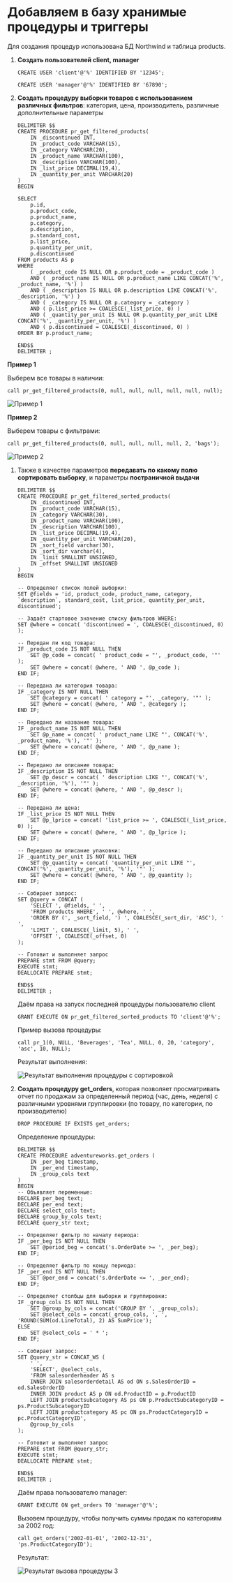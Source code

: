 # Добавляем в базу хранимые процедуры и триггеры

Для создания процедур использована БД Northwind и таблица products.

1. **Создать пользователей client, manager**

    `CREATE USER 'client'@'%' IDENTIFIED BY '12345';`

    `CREATE USER 'manager'@'%' IDENTIFIED BY '67890';`

1. **Создать процедуру выборки товаров с использованием различных фильтров**: категория, цена, производитель, различные дополнительные параметры

    ```
    DELIMITER $$
    CREATE PROCEDURE pr_get_filtered_products(
        IN _discontinued INT,
        IN _product_code VARCHAR(15),
        IN _category VARCHAR(20),
        IN _product_name VARCHAR(100),
        IN _description VARCHAR(100),
        IN _list_price DECIMAL(19,4),
        IN _quantity_per_unit VARCHAR(20)
    )
    BEGIN

    SELECT 
        p.id, 
        p.product_code, 
        p.product_name, 
        p.category, 
        p.description, 
        p.standard_cost, 
        p.list_price, 
        p.quantity_per_unit,
        p.discontinued
    FROM products AS p
    WHERE 
        ( _product_code IS NULL OR p.product_code = _product_code )
        AND ( _product_name IS NULL OR p.product_name LIKE CONCAT('%', _product_name, '%') )
        AND ( _description IS NULL OR p.description LIKE CONCAT('%', _description, '%') )
        AND ( _category IS NULL OR p.category = _category )
        AND ( p.list_price >= COALESCE(_list_price, 0) )
        AND ( _quantity_per_unit IS NULL OR p.quantity_per_unit LIKE CONCAT('%', _quantity_per_unit, '%') )
        AND ( p.discontinued = COALESCE(_discontinued, 0) )
    ORDER BY p.product_name;

    END$$
    DELIMITER ;
    ```

**Пример 1**

Выберем все товары в наличии:

`call pr_get_filtered_products(0, null, null, null, null, null, null);`

![Пример 1](/images/pr_all.jpg)

**Пример 2** 

Выберем товары с фильтрами:

`call pr_get_filtered_products(0, null, null, null, null, 2, 'bags');`

![Пример 2](/images/pr_filter.jpg)


1. Также в качестве параметров **передавать по какому полю сортировать выборку**, и параметры **постраничной выдачи**

    ```
    DELIMITER $$
    CREATE PROCEDURE pr_get_filtered_sorted_products(
        IN _discontinued INT,
        IN _product_code VARCHAR(15),
        IN _category VARCHAR(30),
        IN _product_name VARCHAR(100),
        IN _description VARCHAR(100),
        IN _list_price DECIMAL(19,4),
        IN _quantity_per_unit VARCHAR(20),
        IN _sort_field varchar(30),
        IN _sort_dir varchar(4),
        IN _limit SMALLINT UNSIGNED,
        IN _offset SMALLINT UNSIGNED
    )
    BEGIN
    
    -- Определяет список полей выборки:
    SET @fields = 'id, product_code, product_name, category, `description`, standard_cost, list_price, quantity_per_unit, discontinued';
    
    -- Задаёт стартовое значение списку фильтров WHERE:
    SET @where = concat( 'discontinued = ', COALESCE(_discontinued, 0) );
    
    -- Передан ли код товара:
    IF _product_code IS NOT NULL THEN
        SET @p_code = concat( ' product_code = "', _product_code, '"' );
        SET @where = concat( @where, ' AND ', @p_code );
    END IF;
    
    -- Передана ли категория товара:
    IF _category IS NOT NULL THEN
        SET @category = concat( ' category = "', _category, '"' );
        SET @where = concat( @where, ' AND ', @category );
    END IF;
    
    -- Передано ли название товара:
    IF _product_name IS NOT NULL THEN
        SET @p_name = concat( ' product_name LIKE "', CONCAT('%', _product_name, '%'), '"' );
        SET @where = concat( @where, ' AND ', @p_name );
    END IF;
    
    -- Передано ли описание товара:
    IF _description IS NOT NULL THEN
        SET @p_descr = concat( ' description LIKE "', CONCAT('%', _description, '%'), '"' );
        SET @where = concat( @where, ' AND ', @p_descr );
    END IF;
    
    -- Передана ли цена:
    IF _list_price IS NOT NULL THEN
        SET @p_lprice = concat( 'list_price >= ', COALESCE(_list_price, 0) );
        SET @where = concat( @where, ' AND ', @p_lprice );
    END IF;
    
    -- Передано ли описание упаковки:
    IF _quantity_per_unit IS NOT NULL THEN
        SET @p_quantity = concat( 'quantity_per_unit LIKE "', CONCAT('%', _quantity_per_unit, '%'), '"' );
        SET @where = concat( @where, ' AND ', @p_quantity );
    END IF;
    
    -- Собирает запрос:
    SET @query = CONCAT (
        'SELECT ', @fields, ' ',
        'FROM products WHERE', ' ', @where, ' ',
        'ORDER BY (', _sort_field, ') ', COALESCE(_sort_dir, 'ASC'), ' ',
        'LIMIT ', COALESCE(_limit, 5), ' ',
        'OFFSET ', COALESCE(_offset, 0)
    );
    
    -- Готовит и выполняет запрос
    PREPARE stmt FROM @query;
    EXECUTE stmt;
    DEALLOCATE PREPARE stmt;

    END$$
    DELIMITER ;
    ```

    Даём права на запуск последней процедуры пользователю client

    `GRANT EXECUTE ON pr_get_filtered_sorted_products TO 'client'@'%';`

    Пример вызова процедуры:

    `call pr_1(0, NULL, 'Beverages', 'Tea', NULL, 0, 20, 'category', 'asc', 10, NULL);`

    Результат выполнения:

    ![Результат выполнения процедуры с сортировкой](/images/order_proc.jpg)


1. **Создать процедуру get_orders**, которая позволяет просматривать отчет по продажам за определенный период (час, день, неделя) с различными уровнями группировки (по товару, по категории, по производителю)

    `DROP PROCEDURE IF EXISTS get_orders;`

    Определение процедуры:

    ```
    DELIMITER $$
    CREATE PROCEDURE adventureworks.get_orders (
	    IN _per_beg timestamp, 
        IN _per_end timestamp, 
        IN _group_cols text
    )
    BEGIN
    -- Объявляет переменные:
    DECLARE per_beg text;
    DECLARE per_end text;
    DECLARE select_cols text;
    DECLARE group_by_cols text;
    DECLARE query_str text;

    -- Определяет фильтр по началу периода:
    IF _per_beg IS NOT NULL THEN
	    SET @period_beg = concat('s.OrderDate >= ', _per_beg);
    END IF;

    -- Определяет фильтр по концу периода:
    IF _per_end IS NOT NULL THEN
	    SET @per_end = concat('s.OrderDate <= ', _per_end);
    END IF;

    -- Определяет столбцы для выборки и группировки:
    IF _group_cols IS NOT NULL THEN
        SET @group_by_cols = concat('GROUP BY ', _group_cols);
        SET @select_cols = concat(_group_cols, ', ', 'ROUND(SUM(od.LineTotal), 2) AS SumPrice');
    ELSE
        SET @select_cols = ' * ';
    END IF;

    -- Собирает запрос:
    SET @query_str = CONCAT_WS ( 
        ' ', 
	    'SELECT', @select_cols,
	    'FROM salesorderheader AS s
        INNER JOIN salesorderdetail AS od ON s.SalesOrderID = od.SalesOrderID
	    INNER JOIN product AS p ON od.ProductID = p.ProductID
	    LEFT JOIN productsubcategory AS ps ON p.ProductSubcategoryID = ps.ProductSubcategoryID
	    LEFT JOIN productcategory AS pc ON ps.ProductCategoryID = pc.ProductCategoryID',
        @group_by_cols
    );

    -- Готовит и выполняет запрос
    PREPARE stmt FROM @query_str;
    EXECUTE stmt;
    DEALLOCATE PREPARE stmt;

    END$$
    DELIMITER ;
    ```

    Даём права пользователю manager:

    `GRANT EXECUTE ON get_orders TO 'manager'@'%';`
    
    Вызовем процедуру, чтобы получить суммы продаж по категориям за 2002 год:
    
    `call get_orders('2002-01-01', '2002-12-31', 'ps.ProductCategoryID');`

    Результат:

    ![Результат вызова процедуры 3](/images/proc_res_1.jpg)

